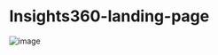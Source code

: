 # Insights360-landing-page
![image](https://github.com/sakshipagaria/Insights360-landing-page/assets/96334868/ea0e4c1a-3b59-44a1-8cca-1f0d2c8bb952)
